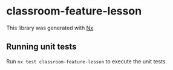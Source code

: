 # classroom-feature-lesson

This library was generated with [Nx](https://nx.dev).

## Running unit tests

Run `nx test classroom-feature-lesson` to execute the unit tests.
